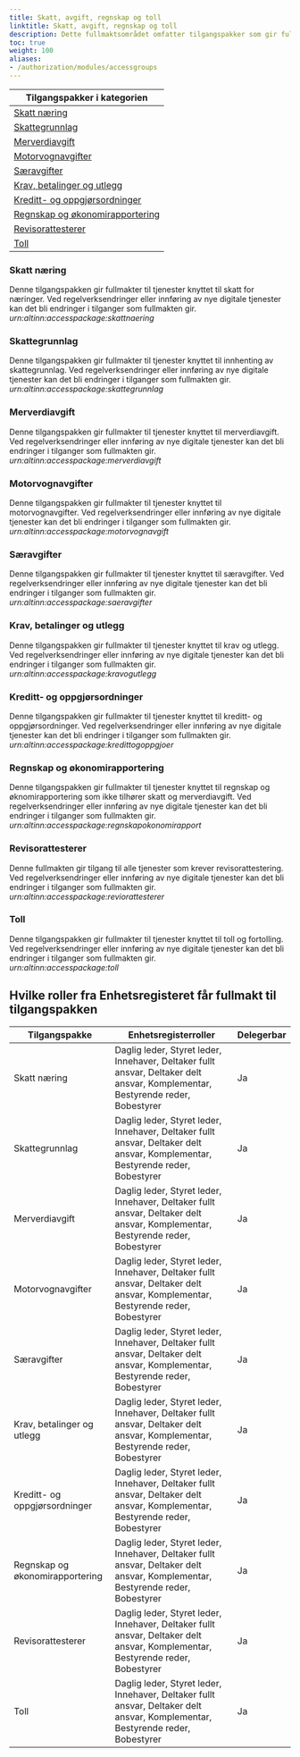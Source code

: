 ```yaml
---
title: Skatt, avgift, regnskap og toll
linktitle: Skatt, avgift, regnskap og toll
description: Dette fullmaktsområdet omfatter tilgangspakker som gir fullmakter til tjenester og ressurser som omhandler skatt, avgift, regnskap og toll. Ved regelverksendringer eller innføring av nye digitale tjenester kan det bli endringer i tilganger som fullmaktene gir.
toc: true
weight: 100
aliases:
- /authorization/modules/accessgroups
---
```


| **Tilgangspakker i kategorien**|
|---|
| [Skatt næring](https://docs.altinn.studio/authorization/what-do-you-get/accessgroups/accessgroups/skattavgiftregnskaptoll/#skatt-næring)|
| [Skattegrunnlag](https://docs.altinn.studio/authorization/what-do-you-get/accessgroups/accessgroups/skattavgiftregnskaptoll/#skattegrunnlag)|
| [Merverdiavgift](https://docs.altinn.studio/authorization/what-do-you-get/accessgroups/accessgroups/skattavgiftregnskaptoll/#merverdiavgift)|
| [Motorvognavgifter](https://docs.altinn.studio/authorization/what-do-you-get/accessgroups/accessgroups/skattavgiftregnskaptoll/#motorvognavgifter)|
| [Særavgifter](https://docs.altinn.studio/authorization/what-do-you-get/accessgroups/accessgroups/skattavgiftregnskaptoll/#særavgifter)|
| [Krav, betalinger og utlegg](https://docs.altinn.studio/authorization/what-do-you-get/accessgroups/accessgroups/skattavgiftregnskaptoll/#krav-betalinger-og-utlegg)|
| [Kreditt- og oppgjørsordninger](https://docs.altinn.studio/authorization/what-do-you-get/accessgroups/accessgroups/skattavgiftregnskaptoll/#kreditt--og-oppgjørsordninger)|
| [Regnskap og økonomirapportering](https://docs.altinn.studio/authorization/what-do-you-get/accessgroups/accessgroups/skattavgiftregnskaptoll/#regnskap-og-økonomirapportering)|
| [Revisorattesterer](https://docs.altinn.studio/authorization/what-do-you-get/accessgroups/accessgroups/skattavgiftregnskaptoll/#revisorattesterer)|
| [Toll](https://docs.altinn.studio/authorization/what-do-you-get/accessgroups/accessgroups/skattavgiftregnskaptoll/#toll)|


### Skatt næring
Denne tilgangspakken gir fullmakter til tjenester knyttet til skatt for næringer. Ved regelverksendringer eller innføring av nye digitale tjenester kan det bli endringer i tilganger som fullmakten gir.  
*urn:altinn:accesspackage:skattnaering*
### Skattegrunnlag
Denne tilgangspakken gir fullmakter til tjenester knyttet til innhenting av skattegrunnlag. Ved regelverksendringer eller innføring av nye digitale tjenester kan det bli endringer i tilganger som fullmakten gir.  
*urn:altinn:accesspackage:skattegrunnlag*
### Merverdiavgift
Denne tilgangspakken gir fullmakter til tjenester knyttet til merverdiavgift. Ved regelverksendringer eller innføring av nye digitale tjenester kan det bli endringer i tilganger som fullmakten gir.  
*urn:altinn:accesspackage:merverdiavgift*
### Motorvognavgifter
Denne tilgangspakken gir fullmakter til tjenester knyttet til motorvognavgifter. Ved regelverksendringer eller innføring av nye digitale tjenester kan det bli endringer i tilganger som fullmakten gir.  
*urn:altinn:accesspackage:motorvognavgift*
### Særavgifter
Denne tilgangspakken gir fullmakter til tjenester knyttet til særavgifter. Ved regelverksendringer eller innføring av nye digitale tjenester kan det bli endringer i tilganger som fullmakten gir.  
*urn:altinn:accesspackage:saeravgifter*
### Krav, betalinger og utlegg
Denne tilgangspakken gir fullmakter til tjenester knyttet til krav og utlegg. Ved regelverksendringer eller innføring av nye digitale tjenester kan det bli endringer i tilganger som fullmakten gir.  
*urn:altinn:accesspackage:kravogutlegg*
### Kreditt- og oppgjørsordninger
Denne tilgangspakken gir fullmakter til tjenester knyttet til kreditt- og oppgjørsordninger. Ved regelverksendringer eller innføring av nye digitale tjenester kan det bli endringer i tilganger som fullmakten gir.  
*urn:altinn:accesspackage:kredittogoppgjoer*
### Regnskap og økonomirapportering
Denne tilgangspakken gir fullmakter til tjenester knyttet til regnskap og øknomirapportering som ikke tilhører skatt og merverdiavgift. Ved regelverksendringer eller innføring av nye digitale tjenester kan det bli endringer i tilganger som fullmakten gir.  
*urn:altinn:accesspackage:regnskapokonomirapport*
### Revisorattesterer
Denne fullmakten gir tilgang til alle tjenester som krever revisorattestering. Ved regelverksendringer eller innføring av nye digitale tjenester kan det bli endringer i tilganger som fullmakten gir.  
*urn:altinn:accesspackage:reviorattesterer*
### Toll 
Denne tilgangspakken gir fullmakter til tjenester knyttet til toll og fortolling. Ved regelverksendringer eller innføring av nye digitale tjenester kan det bli endringer i tilganger som fullmakten gir.  
*urn:altinn:accesspackage:toll*


## Hvilke roller fra Enhetsregisteret får fullmakt til tilgangspakken
|**Tilgangspakke**|**Enhetsregisterroller**|**Delegerbar**|
|---|---|---|
|Skatt næring|Daglig leder, Styret leder, Innehaver, Deltaker fullt ansvar, Deltaker delt ansvar, Komplementar, Bestyrende reder, Bobestyrer|Ja|
|Skattegrunnlag|Daglig leder, Styret leder, Innehaver, Deltaker fullt ansvar, Deltaker delt ansvar, Komplementar, Bestyrende reder, Bobestyrer|Ja|
|Merverdiavgift|Daglig leder, Styret leder, Innehaver, Deltaker fullt ansvar, Deltaker delt ansvar, Komplementar, Bestyrende reder, Bobestyrer|Ja|
|Motorvognavgifter|Daglig leder, Styret leder, Innehaver, Deltaker fullt ansvar, Deltaker delt ansvar, Komplementar, Bestyrende reder, Bobestyrer|Ja|
|Særavgifter|Daglig leder, Styret leder, Innehaver, Deltaker fullt ansvar, Deltaker delt ansvar, Komplementar, Bestyrende reder, Bobestyrer|Ja|
|Krav, betalinger og utlegg|Daglig leder, Styret leder, Innehaver, Deltaker fullt ansvar, Deltaker delt ansvar, Komplementar, Bestyrende reder, Bobestyrer|Ja|
|Kreditt- og oppgjørsordninger|Daglig leder, Styret leder, Innehaver, Deltaker fullt ansvar, Deltaker delt ansvar, Komplementar, Bestyrende reder, Bobestyrer|Ja|
|Regnskap og økonomirapportering|Daglig leder, Styret leder, Innehaver, Deltaker fullt ansvar, Deltaker delt ansvar, Komplementar, Bestyrende reder, Bobestyrer|Ja|
|Revisorattesterer|Daglig leder, Styret leder, Innehaver, Deltaker fullt ansvar, Deltaker delt ansvar, Komplementar, Bestyrende reder, Bobestyrer|Ja|
|Toll|Daglig leder, Styret leder, Innehaver, Deltaker fullt ansvar, Deltaker delt ansvar, Komplementar, Bestyrende reder, Bobestyrer|Ja|
